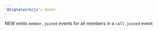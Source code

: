 ```yaml
---
'@signalwire/js': minor
---
```


NEW emits `member.joined` events for all members in a `call.joined` event
